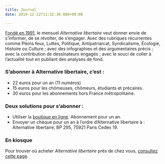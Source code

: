 ```yaml
---
title: Journal
date: 2019-12-22T11:32:30.000+00:00

---
```

[Fondé en 1991](http://www.alternativelibertaire.org/?Anniversaire-Alternative), le mensuel _Alternative libertaire_ veut donner envie de s’informer, de se révolter, de s’engager. Avec des rubriques récurrentes comme Pleins feux, Luttes, Politique, Antipatriarcat, Syndicalisme, Écologie, Histoire ou Culture ; avec des infographies et des argumentaires précis ; avec la contribution de dessinateurs engagés ; avec le souci de coller à l’actualité tout en publiant des analyses de fond.

### S’abonner à Alternative libertaire, c’est :

* 22 euros pour un an (11 numéros)
* 15 euros pour les chômeuses, chômeurs, étudiants et précaires.
* 30 euros pour les abonnements hors France métropolitaine.

### Deux solutions pour s’abonner :

* Utiliser la [boutique en ligne](https://boutique.unioncommunistelibertaire.org/abonnements/85-abonnement-au-mensuel-alternative-libertaire.html). Abonnement pour un an.
* Envoyer un chèque pour un an à l’ordre d’Alternative libertaire à : Alternative libertaire, BP 295, 75921 Paris Cedex 19.

### En kiosque

Pour trouver où acheter _Alternative libertaire_ près de chez vous, [consultez cette page](http://web2store.mlp.fr/produit.aspx?edi_code=P91M%2fHneSos%3d&tit_code=nlnSGbnNm8k%3d).